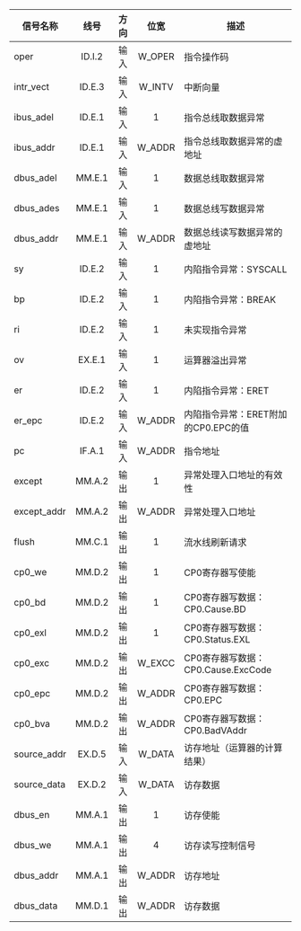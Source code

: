 | 信号名称    |  线号  | 方向 |  位宽  | 描述                                |
| ----------- | :----: | :--: | :----: | ----------------------------------- |
| oper        | ID.I.2 | 输入 | W_OPER | 指令操作码                          |
| intr_vect   | ID.E.3 | 输入 | W_INTV | 中断向量                            |
| ibus_adel   | ID.E.1 | 输入 |   1    | 指令总线取数据异常                  |
| ibus_addr   | ID.E.1 | 输入 | W_ADDR | 指令总线取数据异常的虚地址          |
| dbus_adel   | MM.E.1 | 输入 |   1    | 数据总线取数据异常                  |
| dbus_ades   | MM.E.1 | 输入 |   1    | 数据总线写数据异常                  |
| dbus_addr   | MM.E.1 | 输入 | W_ADDR | 数据总线读写数据异常的虚地址        |
| sy          | ID.E.2 | 输入 |   1    | 内陷指令异常：SYSCALL               |
| bp          | ID.E.2 | 输入 |   1    | 内陷指令异常：BREAK                 |
| ri          | ID.E.2 | 输入 |   1    | 未实现指令异常                      |
| ov          | EX.E.1 | 输入 |   1    | 运算器溢出异常                      |
| er          | ID.E.2 | 输入 |   1    | 内陷指令异常：ERET                  |
| er_epc      | ID.E.2 | 输入 | W_ADDR | 内陷指令异常：ERET附加的CP0.EPC的值 |
| pc          | IF.A.1 | 输入 | W_ADDR | 指令地址                            |
| except      | MM.A.2 | 输出 |   1    | 异常处理入口地址的有效性            |
| except_addr | MM.A.2 | 输出 | W_ADDR | 异常处理入口地址                    |
| flush       | MM.C.1 | 输出 |   1    | 流水线刷新请求                      |
| cp0_we      | MM.D.2 | 输出 |   1    | CP0寄存器写使能                     |
| cp0_bd      | MM.D.2 | 输出 |   1    | CP0寄存器写数据：CP0.Cause.BD       |
| cp0_exl     | MM.D.2 | 输出 |   1    | CP0寄存器写数据：CP0.Status.EXL     |
| cp0_exc     | MM.D.2 | 输出 | W_EXCC | CP0寄存器写数据：CP0.Cause.ExcCode  |
| cp0_epc     | MM.D.2 | 输出 | W_ADDR | CP0寄存器写数据：CP0.EPC            |
| cp0_bva     | MM.D.2 | 输出 | W_ADDR | CP0寄存器写数据：CP0.BadVAddr       |
| source_addr | EX.D.5 | 输入 | W_DATA | 访存地址（运算器的计算结果）        |
| source_data | EX.D.2 | 输入 | W_DATA | 访存数据                            |
| dbus_en     | MM.A.1 | 输出 |   1    | 访存使能                            |
| dbus_we     | MM.A.1 | 输出 |   4    | 访存读写控制信号                    |
| dbus_addr   | MM.A.1 | 输出 | W_ADDR | 访存地址                            |
| dbus_data   | MM.D.1 | 输出 | W_ADDR | 访存数据                            |

